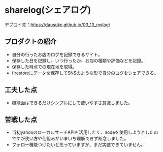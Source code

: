 # sharelog(シェアログ)
デプロイ先：https://dausuke.github.io/03_13_mylog/

## プロダクトの紹介
- 自分の行ったお店のログを記録できるサイト。
- 保存した日を記録し、いつ行ったか、お店の種類や評価などを記録。
- 保存した時点での現在地を取得。
- firestoreにデータを保存してSNSのような形で自分のログをシェアできる。

## 工夫した点
- 機能面はできるだけシンプルにして使いやすさ意識しました。

## 苦戦した点
- 当初yahooのローカルサーチAPIを活用したく、nodeを使用しようとしたのですが使い方や仕組みがいまいち理解できず断念しました。
- フォロー機能つけたいと思っていますが、まだ実装できていません。
